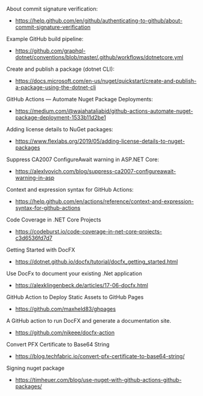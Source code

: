 About commit signature verification:
 - https://help.github.com/en/github/authenticating-to-github/about-commit-signature-verification
 
Example GitHub build pipeline:
 - https://github.com/graphql-dotnet/conventions/blob/master/.github/workflows/dotnetcore.yml
 
Create and publish a package (dotnet CLI):
 - https://docs.microsoft.com/en-us/nuget/quickstart/create-and-publish-a-package-using-the-dotnet-cli
 
GitHub Actions — Automate Nuget Package Deployments:
 - https://medium.com/@wajahataliabid/github-actions-automate-nuget-package-deployment-1533b11d2be1

Adding license details to NuGet packages:
 - https://www.flexlabs.org/2019/05/adding-license-details-to-nuget-packages

Suppress CA2007 ConfigureAwait warning in ASP.NET Core:
 - https://alexlvovich.com/blog/suppress-ca2007-configureawait-warning-in-asp
 
Context and expression syntax for GitHub Actions:
 - https://help.github.com/en/actions/reference/context-and-expression-syntax-for-github-actions
 
Code Coverage in .NET Core Projects
 - https://codeburst.io/code-coverage-in-net-core-projects-c3d6536fd7d7
 
Getting Started with DocFX
 - https://dotnet.github.io/docfx/tutorial/docfx_getting_started.html
 
Use DocFx to document your existing .Net application
 - https://alexklingenbeck.de/articles/17-06-docfx.html
 
GitHub Action to Deploy Static Assets to GitHub Pages
 - https://github.com/maxheld83/ghpages
 
A GitHub action to run DocFX and generate a documentation site.
 - https://github.com/nikeee/docfx-action

Convert PFX Certificate to Base64 String
 - https://blog.techfabric.io/convert-pfx-certificate-to-base64-string/

Signing nuget package
 - https://timheuer.com/blog/use-nuget-with-github-actions-github-packages/
 
